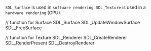 `SDL_Surface` is used in `software rendering`.
`SDL_Texture` is used in a `hardware rendering` (GPU).



// function for Surface
SDL_Surface
SDL_UpdateWindowSurface
SDL_FreeSurface


// function for Texture
SDL_Renderer
SDL_CreateRenderer
SDL_RenderPresent
SDL_DestroyRenderer

